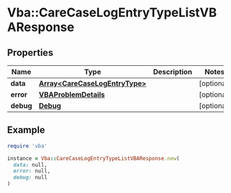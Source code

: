 # Vba::CareCaseLogEntryTypeListVBAResponse

## Properties

| Name | Type | Description | Notes |
| ---- | ---- | ----------- | ----- |
| **data** | [**Array&lt;CareCaseLogEntryType&gt;**](CareCaseLogEntryType.md) |  | [optional] |
| **error** | [**VBAProblemDetails**](VBAProblemDetails.md) |  | [optional] |
| **debug** | [**Debug**](Debug.md) |  | [optional] |

## Example

```ruby
require 'vba'

instance = Vba::CareCaseLogEntryTypeListVBAResponse.new(
  data: null,
  error: null,
  debug: null
)
```


